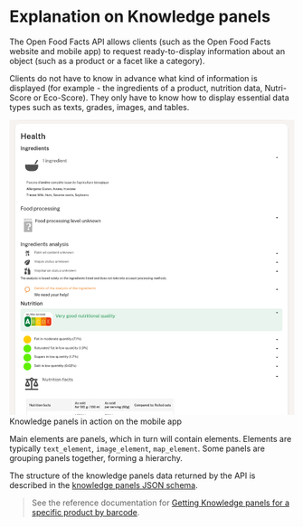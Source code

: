 # Explanation on Knowledge panels

The Open Food Facts API allows clients (such as the Open Food Facts website and mobile app) to request ready-to-display information about an object (such as a product or a facet like a category).

Clients do not have to know in advance what kind of information is displayed (for example - the ingredients of a product, nutrition data, Nutri-Score or Eco-Score). They only have to know how to display essential data types such as texts, grades, images, and tables.

![Panels on the mobile app](../assets/knowledge-panels-in-action.png)  
Knowledge panels in action on the mobile app

Main elements are panels, which in turn will contain elements. Elements are typically `text_element`, `image_element`, `map_element`. Some panels are grouping panels together, forming a hierarchy.

The structure of the knowledge panels data returned by the API is described in the [knowledge panels JSON schema](./ref/schemas/knowledge_panels/panels.yaml).

> See the reference documentation for [Getting Knowledge panels for a specific product by barcode](https://openfoodfacts.github.io/openfoodfacts-server/api/ref/#get-/api/v2/product/-barcode--fields-knowledge_panels).
